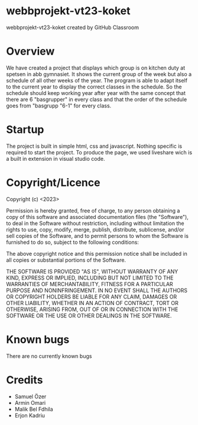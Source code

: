 # webbprojekt-vt23-koket
webbprojekt-vt23-koket created by GitHub Classroom

# Overview
We have created a project that displays which group is on kitchen duty at spetsen in abb gymnasiet. It shows the current group of the week but also a schedule of all other weeks of the year. The program is able to adapt itself to the current year to display the correct classes in the schedule. So the schedule should keep working year after year with the same concept that there are 6 "basgrupper" in every class and that the order of the schedule goes from "basgrupp "6-1" for every class.

# Startup
The project is built in simple html, css and javascript. Nothing specific is required to start the project. To produce the page, we used liveshare wich is a built in extension in visual studio code.

# Copyright/Licence
Copyright (c) <2023> <copyright webbprojekt-vt23-koket>

Permission is hereby granted, free of charge, to any person obtaining a copy
of this software and associated documentation files (the "Software"), to deal
in the Software without restriction, including without limitation the rights
to use, copy, modify, merge, publish, distribute, sublicense, and/or sell
copies of the Software, and to permit persons to whom the Software is
furnished to do so, subject to the following conditions:

The above copyright notice and this permission notice shall be included in
all copies or substantial portions of the Software.

THE SOFTWARE IS PROVIDED "AS IS", WITHOUT WARRANTY OF ANY KIND, EXPRESS OR
IMPLIED, INCLUDING BUT NOT LIMITED TO THE WARRANTIES OF MERCHANTABILITY,
FITNESS FOR A PARTICULAR PURPOSE AND NONINFRINGEMENT. IN NO EVENT SHALL THE
AUTHORS OR COPYRIGHT HOLDERS BE LIABLE FOR ANY CLAIM, DAMAGES OR OTHER
LIABILITY, WHETHER IN AN ACTION OF CONTRACT, TORT OR OTHERWISE, ARISING FROM,
OUT OF OR IN CONNECTION WITH THE SOFTWARE OR THE USE OR OTHER DEALINGS IN
THE SOFTWARE.

# Known bugs
There are no currently known bugs

# Credits
- Samuel Özer
- Armin Omari
- Malik Bel Fdhila
- Erjon Kadriu
